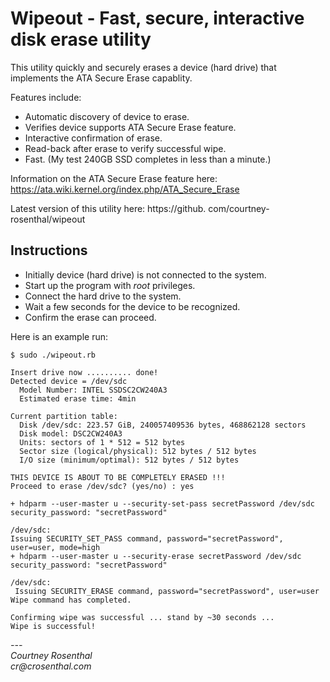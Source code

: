 # Wipeout - Fast, secure, interactive disk erase utility

This utility quickly and securely erases a device (hard drive) that implements 
the ATA Secure Erase capablity.

Features include:

* Automatic discovery of device to erase.
* Verifies device supports ATA Secure Erase feature.
* Interactive confirmation of erase.
* Read-back after erase to verify successful wipe.
* Fast. (My test 240GB SSD completes in less than a minute.)


Information on the ATA Secure Erase feature here: 
https://ata.wiki.kernel.org/index.php/ATA_Secure_Erase

Latest version of this utility here: https://github.
com/courtney-rosenthal/wipeout

## Instructions

* Initially device (hard drive) is not connected to the system.
* Start up the program with _root_ privileges.
* Connect the hard drive to the system.
* Wait a few seconds for the device to be recognized.
* Confirm the erase can proceed.

Here is an example run:

    $ sudo ./wipeout.rb

    Insert drive now .......... done!
    Detected device = /dev/sdc
      Model Number: INTEL SSDSC2CW240A3
      Estimated erase time: 4min

    Current partition table:
      Disk /dev/sdc: 223.57 GiB, 240057409536 bytes, 468862128 sectors
      Disk model: DSC2CW240A3     
      Units: sectors of 1 * 512 = 512 bytes
      Sector size (logical/physical): 512 bytes / 512 bytes
      I/O size (minimum/optimal): 512 bytes / 512 bytes

    THIS DEVICE IS ABOUT TO BE COMPLETELY ERASED !!!
    Proceed to erase /dev/sdc? (yes/no) : yes

    + hdparm --user-master u --security-set-pass secretPassword /dev/sdc
    security_password: "secretPassword"

    /dev/sdc:
    Issuing SECURITY_SET_PASS command, password="secretPassword", user=user, mode=high
    + hdparm --user-master u --security-erase secretPassword /dev/sdc
    security_password: "secretPassword"

    /dev/sdc:
     Issuing SECURITY_ERASE command, password="secretPassword", user=user
    Wipe command has completed.

    Confirming wipe was successful ... stand by ~30 seconds ...
    Wipe is successful!

<address>
---<br />
Courtney Rosenthal<br />
cr@crosenthal.com
</address>